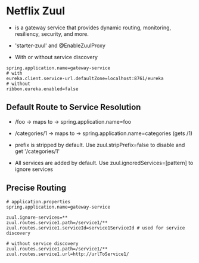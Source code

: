 # Netflix Zuul

- is a gateway service that provides dynamic routing, monitoring, resiliency,
  security, and more.

- 'starter-zuul' and @EnableZuulProxy

- With or without service discovery

```shell
spring.application.name=gateway-service
# with 
eureka.client.service-url.defaultZone=localhost:8761/eureka
# without
ribbon.eureka.enabled=false
```

## Default Route to Service Resolution

- /foo -> maps to -> spring.application.name=foo

- /categories/1 -> maps to -> spring.application.name=categories (gets /1)

* prefix is stripped by default. Use zuul.stripPrefix=false to disable and get '/categories/1'

* All services are added by default. Use zuul.ignoredServices=[pattern] to ignore services

## Precise Routing

```shell
# application.properties
spring.application.name=gateway-service

zuul.ignore-services=**
zuul.routes.service1.path=/service1/**
zuul.routes.service1.serviceId=service1ServiceId # used for service discovery

# without service discovery
zuul.routes.service1.path=/service1/**
zuul.routes.service1.url=http://urlToService1/
```

